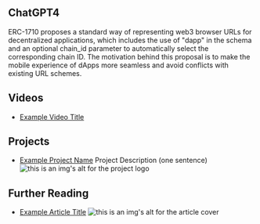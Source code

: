 ## ChatGPT4

ERC-1710 proposes a standard way of representing web3 browser URLs for decentralized applications, which includes the use of "dapp" in the schema and an optional chain_id parameter to automatically select the corresponding chain ID. The motivation behind this proposal is to make the mobile experience of dApps more seamless and avoid conflicts with existing URL schemes.

## Videos

- [Example Video Title](https://www.youtube.com/watch?v=TDGq4aeevgY)

## Projects

- [Example Project Name](https://xxxx.xxx/xxxxx) Project Description (one sentence) ![this is an img's alt for the project logo](https://xxxx.xxx/project-logo.xxx)

## Further Reading

- [Example Article Title](https://xxxx.xxx/xxxxx) ![this is an img's alt for the article cover](https://xxxx.xxx/article-cover.xxx)

